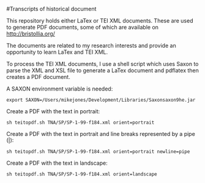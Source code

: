 #Transcripts of historical document

This repository holds either LaTex or TEI XML documents. These are used to generate PDF documents, some of which are available on http://bristollia.org/

The documents are related to my research interests and provide an opportunity to learn LaTex and TEI XML.

To process the TEI XML documents, I use a shell script which uses Saxon to parse the XML and XSL file to generate a LaTex document and pdflatex then creates a PDF document.

A SAXON environment variable is needed:

```
export SAXON=/Users/mikejones/Development/Libraries/Saxonsaxon9he.jar
```

Create a PDF with the text in portrait:

```
sh teitopdf.sh TNA/SP/SP-1-99-f184.xml orient=portrait
```

Create a PDF with the text in portrait and line breaks represented by a pipe (|):

```
sh teitopdf.sh TNA/SP/SP-1-99-f184.xml orient=portrait newline=pipe
```

Create a PDF with the text in landscape:

```
sh teitopdf.sh TNA/SP/SP-1-99-f184.xml orient=landscape
```